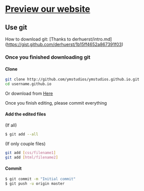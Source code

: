 # [Preview our website](https://YMStudios.github.io)

## Use git
How to download git: [Thanks to derhuerst/intro.md] (https://gist.github.com/derhuerst/1b15ff4652a867391f03)

### Once you finished downloading git
#### Clone

```bash
git clone http://github.com/ymstudios/ymstudios.github.io.git
cd username.github.io
```
Or download from [Here](https://github.com/ymstudios/ymstudios.github.io/zipball/master)

Once you finish editing, please commit everything

#### Add the edited files
(If all)
```bash
$ git add --all
```

(If only couple files)
```bash
git add [css/filename1]
git add [html/filename2]
```

#### Commit
```bash
$ git commit -m "Initial commit"
$ git push -u origin master
```


